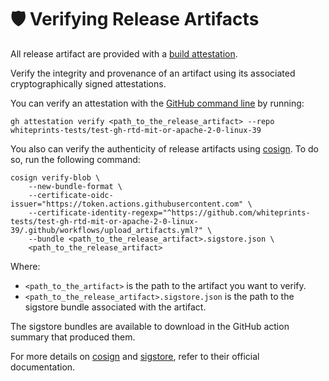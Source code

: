 <!--
SPDX-FileCopyrightText: © 2025 Romain Brault <mail@romainbrault.com>

SPDX-License-Identifier: MIT OR Apache-2.0
-->

# 🛡️ Verifying Release Artifacts

All release artifact are provided with a [build attestation].

Verify the integrity and provenance of an artifact using its associated cryptographically signed attestations.

You can verify an attestation with the [GitHub command line](https://cli.github.com/manual/gh_attestation_verify) by running:

```console
gh attestation verify <path_to_the_release_artifact> --repo whiteprints-tests/test-gh-rtd-mit-or-apache-2-0-linux-39
```


You also can verify the authenticity of release artifacts using [cosign]. To do so, run the following command:

```console
cosign verify-blob \
    --new-bundle-format \
    --certificate-oidc-issuer="https://token.actions.githubusercontent.com" \
    --certificate-identity-regexp="^https://github.com/whiteprints-tests/test-gh-rtd-mit-or-apache-2-0-linux-39/.github/workflows/upload_artifacts.yml?" \
    --bundle <path_to_the_release_artifact>.sigstore.json \
    <path_to_the_release_artifact>
```

Where:

  - `<path_to_the_artifact>` is the path to the artifact you want to verify.
  - `<path_to_the_release_artifact>.sigstore.json` is the path to the sigstore
    bundle associated with the artifact.

The sigstore bundles are available to download in the GitHub action summary
that produced them.

For more details on [cosign] and [sigstore], refer to their official
documentation.

[build attestation]: https://docs.github.com/en/actions/security-for-github-actions/using-artifact-attestations/using-artifact-attestations-to-establish-provenance-for-builds
[cosign]: https://docs.sigstore.dev/cosign/
[sigstore]: https://www.sigstore.dev/

